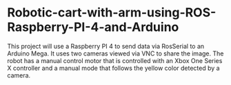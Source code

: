 # Robotic-cart-with-arm-using-ROS-Raspberry-PI-4-and-Arduino
This project will use a Raspberry PI 4 to send data via RosSerial to an Arduino Mega. It uses two cameras viewed via VNC to share the image. The robot has a manual control motor that is controlled with an Xbox One Series X controller and a manual mode that follows the yellow color detected by a camera.
